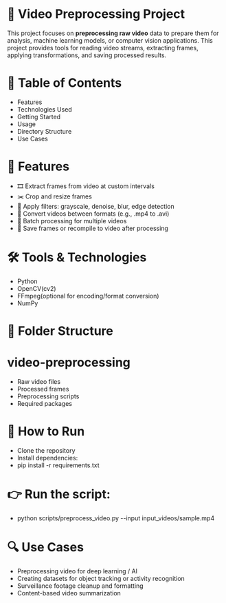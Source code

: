 # 🎥 Video Preprocessing Project

This project focuses on **preprocessing raw video** data to prepare them for analysis, machine learning models, or computer vision applications. This project provides tools for reading video streams, extracting frames, applying transformations, and saving processed results.

# 📌 Table of Contents
  - Features
  - Technologies Used
  - Getting Started
  - Usage
  - Directory Structure
  - Use Cases


# 🚀 Features
- 🎞️ Extract frames from video at custom intervals
- ✂️ Crop and resize frames
- 🧹 Apply filters: grayscale, denoise, blur, edge detection
- 🔄 Convert videos between formats (e.g., .mp4 to .avi)
- 🧪 Batch processing for multiple videos
- 📁 Save frames or recompile to video after processing

# 🛠️ Tools & Technologies
  - Python
  - OpenCV(cv2)
  - FFmpeg(optional for encoding/format conversion)
  - NumPy

# 📂 Folder Structure
# video-preprocessing
 - Raw video files
 - Processed frames
 - Preprocessing scripts
 - Required packages


# 🚀 How to Run
  - Clone the repository
  - Install dependencies:
  - pip install -r requirements.txt
  
# 👉 Run the script:
  - python scripts/preprocess_video.py --input input_videos/sample.mp4

# 🔍 Use Cases
  - Preprocessing video for deep learning / AI
  - Creating datasets for object tracking or activity recognition
  - Surveillance footage cleanup and formatting
  - Content-based video summarization


